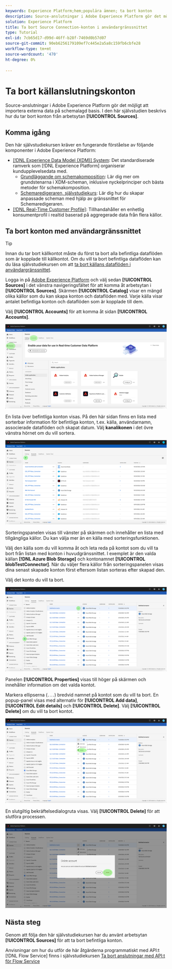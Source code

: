 ```yaml
---
keywords: Experience Platform;hem;populära ämnen; ta bort konton
description: Source-anslutningar i Adobe Experience Platform gör det möjligt att importera externa data på schemalagd basis. I den här självstudiekursen beskrivs hur du tar bort konton från arbetsytan Källor.
solution: Experience Platform
title: Ta bort Source Connection-konton i användargränssnittet
type: Tutorial
exl-id: 7cb65d17-d99d-46ff-b28f-7469d0b57d07
source-git-commit: 90eb6256179109ef7c445e2a5a8c159fb6cbfe28
workflow-type: tm+mt
source-wordcount: '470'
ht-degree: 0%

---
```


# Ta bort källanslutningskonton

Source-anslutningar i Adobe Experience Platform gör det möjligt att importera externa data på schemalagd basis. I den här självstudien beskrivs hur du tar bort konton från arbetsytan **[!UICONTROL Sources]**.

## Komma igång

Den här självstudiekursen kräver en fungerande förståelse av följande komponenter i Adobe Experience Platform:

- [[!DNL Experience Data Model (XDM)] System](../../../xdm/home.md): Det standardiserade ramverk som [!DNL Experience Platform] organiserar kundupplevelsedata med.
   - [Grundläggande om schemakomposition](../../../xdm/schema/composition.md): Lär dig mer om grundstenarna i XDM-scheman, inklusive nyckelprinciper och bästa metoder för schemakomposition.
   - [Schemaredigeraren, självstudiekurs](../../../xdm/tutorials/create-schema-ui.md): Lär dig hur du skapar anpassade scheman med hjälp av gränssnittet för Schemaredigeraren.
- [[!DNL Real-Time Customer Profile]](../../../profile/home.md): Tillhandahåller en enhetlig konsumentprofil i realtid baserad på aggregerade data från flera källor.

## Ta bort konton med användargränssnittet

>[!TIP]
>
>Innan du tar bort källkontot måste du först ta bort alla befintliga dataflöden som är kopplade till källkontot. Om du vill ta bort befintliga dataflöden kan du läsa självstudiekursen om att [ta bort källans dataflöden i användargränssnittet](./delete.md).

Logga in på [Adobe Experience Platform](https://platform.adobe.com) och välj sedan **[!UICONTROL Sources]** i det vänstra navigeringsfältet för att komma åt arbetsytan i **[!UICONTROL Sources]**. Skärmen **[!UICONTROL Catalog]** visar en mängd olika källor som du kan skapa konton och dataflöden med. Varje källa visar antalet befintliga konton och dataflöden som är kopplade till dem.

Välj **[!UICONTROL Accounts]** för att komma åt sidan **[!UICONTROL Accounts]**.

![catalog-accounts](../../images/tutorials/delete-accounts/catalog.png)

En lista över befintliga konton visas. På den här sidan finns en lista med sorterbar information för befintliga konton, t.ex. källa, användarnamn, associerade dataflöden och skapat datum. Välj **kanalikonen** i det övre vänstra hörnet om du vill sortera.

![dataflows-list](../../images/tutorials/delete-accounts/accounts.png)

Sorteringspanelen visas till vänster på skärmen och innehåller en lista med tillgängliga källor. Du kan välja mer än en källa med sorteringsfunktionen.

Välj den källa som du vill komma åt och leta reda på kontot som du vill ta bort från listan med konton i huvudgränssnittet. I exemplet är den valda källan **[!DNL Azure Blob Storage]** och kontonamnet **[!UICONTROL blobTestConnector]**. När du väljer flera källor från sorteringspanelen visas dina senast skapade konton först eftersom listan sorteras efter skapad den.

Välj det konto du vill ta bort.

![dataflows-sort](../../images/tutorials/delete-accounts/sort.png)

Panelen **[!UICONTROL Properties]** visas till höger på skärmen och innehåller information om det valda kontot.

Markera ellipserna (`...`) bredvid namnet på kontot som du vill ta bort. En popup-panel visas med alternativ för **[!UICONTROL Add data]**, **[!UICONTROL Edit details]** och **[!UICONTROL Delete]**. Välj **[!UICONTROL Delete]** om du vill ta bort kontot.

![dataflows-sort](../../images/tutorials/delete-accounts/delete.png)

En slutgiltig bekräftelsedialogruta visas. Välj **[!UICONTROL Delete]** för att slutföra processen.

![delete](../../images/tutorials/delete-accounts/confirm.png)

## Nästa steg

Genom att följa den här självstudiekursen har du använt arbetsytan **[!UICONTROL Sources]** för att ta bort befintliga konton.

Anvisningar om hur du utför de här åtgärderna programmatiskt med API:t [!DNL Flow Service] finns i självstudiekursen [Ta bort anslutningar med API:t för Flow Service ](../../tutorials/api/delete.md)

